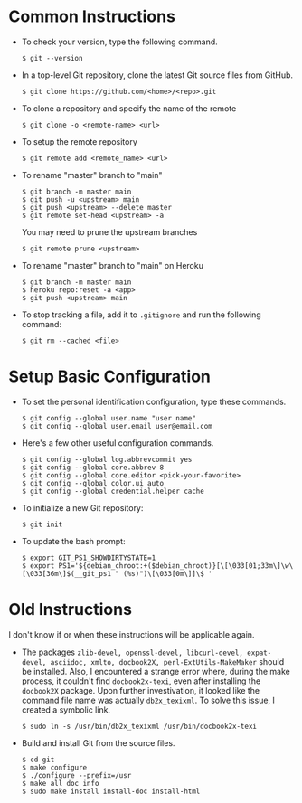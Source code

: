 # Common Instructions

- To check your version, type the following command.
  ```
  $ git --version
  ```
  
- In a top-level Git repository, clone the latest Git source files from GitHub.
  ```
  $ git clone https://github.com/<home>/<repo>.git
  ```
  
- To clone a repository and specify the name of the remote
  ```
  $ git clone -o <remote-name> <url>
  ```

- To setup the remote repository
  ```
  $ git remote add <remote_name> <url>
  ```

- To rename "master" branch to "main"
  ```
  $ git branch -m master main
  $ git push -u <upstream> main
  $ git push <upstream> --delete master
  $ git remote set-head <upstream> -a
  ```
  
  You may need to prune the upstream branches
  ```
  $ git remote prune <upstream>
  ```

- To rename "master" branch to "main" on Heroku
  ```
  $ git branch -m master main
  $ heroku repo:reset -a <app>
  $ git push <upstream> main
  ```
  
- To stop tracking a file, add it to `.gitignore` and run the following command:
  ```
  $ git rm --cached <file>
  ```

# Setup Basic Configuration

- To set the personal identification configuration, type these commands.
  ```
  $ git config --global user.name "user name"
  $ git config --global user.email user@email.com
  ```
  
- Here's a few other useful configuration commands.
  ```
  $ git config --global log.abbrevcommit yes
  $ git config --global core.abbrev 8
  $ git config --global core.editor <pick-your-favorite>
  $ git config --global color.ui auto
  $ git config --global credential.helper cache
  ```
  
- To initialize a new Git repository:
  ```
  $ git init
  ```
  
- To update the bash prompt:
  ```
  $ export GIT_PS1_SHOWDIRTYSTATE=1
  $ export PS1='${debian_chroot:+($debian_chroot)}[\[\033[01;33m\]\w\[\033[36m\]$(__git_ps1 " (%s)")\[\033[0m\]]\$ '
  ```

  
# Old Instructions

I don't know if or when these instructions will be applicable again.

- The packages `zlib-devel, openssl-devel, libcurl-devel, expat-devel, asciidoc, xmlto, docbook2X, perl-ExtUtils-MakeMaker` should be installed.  Also, I encountered a strange error where, during the make process, it couldn't find `docbook2x-texi`, even after installing the `docbook2X` package.  Upon further investivation, it looked like the command file name was actually `db2x_texixml`.  To solve this issue, I created a symbolic link.
    ```
    $ sudo ln -s /usr/bin/db2x_texixml /usr/bin/docbook2x-texi
    ```

- Build and install Git from the source files.
  ```
  $ cd git
  $ make configure
  $ ./configure --prefix=/usr
  $ make all doc info
  $ sudo make install install-doc install-html
  ```
